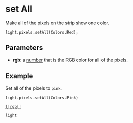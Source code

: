 # set All

Make all of the pixels on the strip show one color.

```sig
light.pixels.setAll(Colors.Red);
```

## Parameters

* **rgb**: a [number](/reference/blocks/number) that is the RGB color for all of the pixels.

## Example

Set all of the pixels to `pink`.

```blocks
light.pixels.setAll(Colors.Pink)
```

[``||rgb||``](/reference/light/rgb)

```package
light
```


